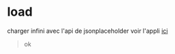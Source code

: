 # load

charger infini avec l'api de jsonplaceholder
voir l'appli [ici](https://gozens.github.io/load/)

> ok 
